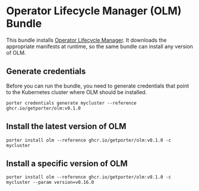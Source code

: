 # Operator Lifecycle Manager (OLM) Bundle

This bundle installs [Operator Lifecycle Manager][olm]. It downloads the appropriate
manifests at runtime, so the same bundle can install any version of OLM.


## Generate credentials

Before you can run the bundle, you need to generate credentials that point to
the Kubernetes cluster where OLM should be installed.

```
porter credentials generate mycluster --reference ghcr.io/getporter/olm:v0.1.0
```

## Install the latest version of OLM
```
porter install olm --reference ghcr.io/getporter/olm:v0.1.0 -c mycluster
```

## Install a specific version of OLM
```
porter install olm --reference ghcr.io/getporter/olm:v0.1.0 -c mycluster --param version=v0.16.0
```

[olm]: https://github.com/operator-framework/operator-lifecycle-manager
